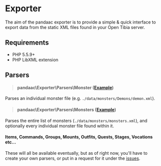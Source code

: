# Exporter
The aim of the pandaac exporter is to provide a simple & quick interface to export data from the static XML files found in your Open Tibia server.

## Requirements
* PHP 5.5.9+
* PHP LibXML extension

## Parsers
> #### pandaac\Exporter\Parsers\Monster ([Example](https://github.com/pandaac/exporter/wiki/Example:-Individual-monster-file))

Parses an individual monster file (e.g. `./data/monsters/Demons/demon.xml`).

> #### pandaac\Exporter\Parsers\Monsters ([Example](https://github.com/pandaac/exporter/wiki/Example:-Monster-list-file))

Parses the entire list of monsters (`./data/monsters/monsters.xml`), and optionally every individual monster file found within it.

#### Items, Commands, Groups, Mounts, Outfits, Quests, Stages, Vocations etc...
These will all be available eventually, but as of right now, you'll have to create your own parsers, or put in a request for it under the [issues](https://github.com/pandaac/exporter/issues).
